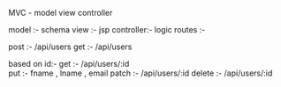 MVC - model view controller

model :- schema
view :- jsp 
controller:- logic 
routes :- 

post :- /api/users
get :- /api/users


based on id:-
get :- /api/users/:id  
put :- fname , lname , email
patch :- /api/users/:id
delete :- /api/users/:id